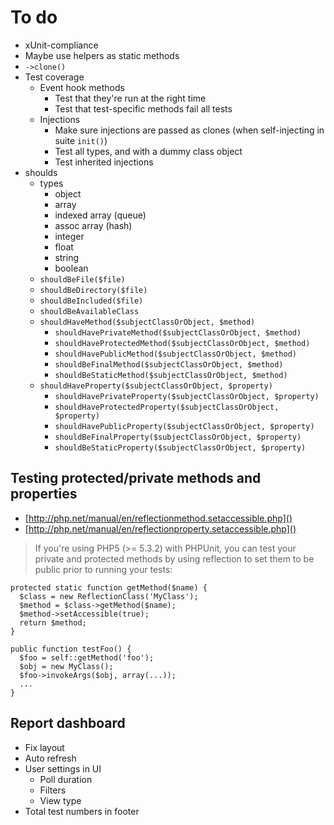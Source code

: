 
# To do

- xUnit-compliance
- Maybe use helpers as static methods
- `->clone()`
- Test coverage
	- Event hook methods
		- Test that they're run at the right time
		- Test that test-specific methods fail all tests
	- Injections
		- Make sure injections are passed as clones (when self-injecting in suite `init()`)
		- Test all types, and with a dummy class object
		- Test inherited injections
- shoulds
	- types
		- object
		- array
		- indexed array (queue)
		- assoc array (hash)
		- integer
		- float
		- string
		- boolean
	- `shouldBeFile($file)`
	- `shouldBeDirectory($file)`
	- `shouldBeIncluded($file)`
	- `shouldBeAvailableClass`
	- `shouldHaveMethod($subjectClassOrObject, $method)`
		- `shouldHavePrivateMethod($subjectClassOrObject, $method)`
		- `shouldHaveProtectedMethod($subjectClassOrObject, $method)`
		- `shouldHavePublicMethod($subjectClassOrObject, $method)`
		- `shouldBeFinalMethod($subjectClassOrObject, $method)`
		- `shouldBeStaticMethod($subjectClassOrObject, $method)`
	- `shouldHaveProperty($subjectClassOrObject, $property)`
		- `shouldHavePrivateProperty($subjectClassOrObject, $property)`
		- `shouldHaveProtectedProperty($subjectClassOrObject, $property)`
		- `shouldHavePublicProperty($subjectClassOrObject, $property)`
		- `shouldBeFinalProperty($subjectClassOrObject, $property)`
		- `shouldBeStaticProperty($subjectClassOrObject, $property)`



## Testing protected/private methods and properties

- [http://php.net/manual/en/reflectionmethod.setaccessible.php]()
- [http://php.net/manual/en/reflectionproperty.setaccessible.php]()

> If you're using PHP5 (>= 5.3.2) with PHPUnit, you can test your private and protected methods by using reflection to set them to be public prior to running your tests:

	protected static function getMethod($name) {
	  $class = new ReflectionClass('MyClass');
	  $method = $class->getMethod($name);
	  $method->setAccessible(true);
	  return $method;
	}

	public function testFoo() {
	  $foo = self::getMethod('foo');
	  $obj = new MyClass();
	  $foo->invokeArgs($obj, array(...));
	  ...
	}

## Report dashboard

- Fix layout
- Auto refresh
- User settings in UI
	- Poll duration
	- Filters
	- View type
- Total test numbers in footer
